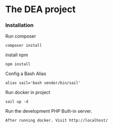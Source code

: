 # The DEA project

### Installation

Run composer
```
composer install
```

install npm
```
npm install
```

Config a Bash Alias
```
alias sail='bash vendor/bin/sail'
``` 

Run docker in project
```
sail up -d
```

Run the development PHP Built-in server.
```
After running docker. Visit http://localhost/
```
